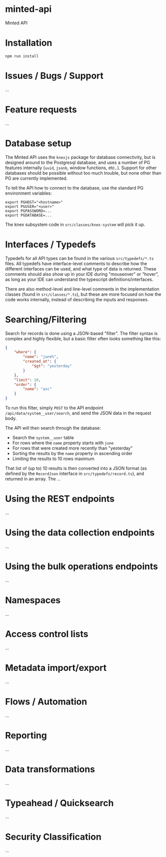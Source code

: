 # minted-api

Minted API

# Installation

`npm run install`

# Issues / Bugs / Support

...

# Feature requests

...

# Database setup

The Minted API uses the `knexjs` package for database connectivity, but is designed around to the Postgresql database, and uses a number of PG features internally (`uuid`, `jsonb`, window functions, etc..). Support for other databases should be possible without too much trouble, but none other than PG are currently implemented.

To tell the API how to connect to the database, use the standard PG environment variables:

```
export PGHOST="<hostname>"
export PGUSER="<user>"
export PGPASSWORD=...
export PGDATABASE=...
```

The knex subsystem code in `src/classes/knex-system` will pick it up.

# Interfaces / Typedefs

Typedefs for all API types can be found in the various `src/typedefs/*.ts` files. All typedefs have interface-level comments to describe how the different interfaces can be used, and what type of data is returned. These comments should also show up in your IDE during "mouseover" or "hover", as long as your IDE can understand the typescript definitions/interfaces.

There are also method-level and line-level comments in the implementation classes (found in `src/classes/*.ts`), but these are more focused on how the code works internally, instead of describing the inputs and responses.


# Searching/Filtering

Search for records is done using a JSON-based "filter". The filter syntax is complex and highly flexible, but a basic filter often looks something like this:

```json
{
    "where": {
        "name": "june%",
        "created_at": {
            "$gt": "yesterday"
        }
    },
    "limit": 10,
    "order": {
        "name": "asc"
    }
}
```

To run this filter, simply `POST` to the API endpoint `/api/data/system__user/search`, and send the JSON data in the request body.

The API will then search through the database:
- Search the `system__user` table
- For rows where the `name` property starts with `june`
- For rows that were created more recently than "yesterday"
- Sorting the results by the `name` property in ascending order
- Limiting the results to 10 rows maximum

That list of (up to) 10 results is then converted into a JSON format (as defined by the `RecordJson` interface in `src/typedefs/record.ts`), and returned in an array. The
...

# Using the REST endpoints

...

# Using the data collection endpoints

...

# Using the bulk operations endpoints

...

# Namespaces

...

# Access control lists

...

# Metadata import/export

...

# Flows / Automation

...

# Reporting

...

# Data transformations

...

# Typeahead / Quicksearch

...

# Security Classification

...
